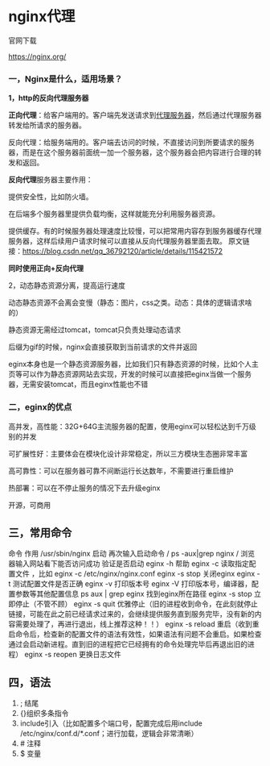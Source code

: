# nginx代理

官网下载

https://nginx.org/

### 一，Nginx是什么，适用场景？

**1，http的反向代理服务器**

**正向代理**：给客户端用的。客户端先发送请求到[代理服务器](https://so.csdn.net/so/search?q=代理服务器&spm=1001.2101.3001.7020)，然后通过代理服务器转发给所请求的服务器。

反向代理：给服务端用的。客户端去访问的时候，不直接访问到所要请求的服务器，而是在这个服务器前面统一加一个服务器，这个服务器会把内容进行合理的转发和返回。

**反向代理**服务器主要作用：

提供安全性，比如防火墙。

在后端多个服务器里提供负载均衡，这样就能充分利用服务器资源。

提供缓存。有的时候服务器处理速度比较慢，可以把常用内容存到服务器缓存代理服务器，这样后续用户请求时候可以直接从反向代理服务器里面去取。
原文链接：https://blog.csdn.net/qq_36792120/article/details/115421572

**同时使用正向+反向代理**

2，动态静态资源分离，提高运行速度

动态静态资源不会离会变慢（静态：图片，css之类。动态：具体的逻辑请求啥的）

静态资源无需经过tomcat，tomcat只负责处理动态请求

后缀为gif的时候，nginx会直接获取到当前请求的文件并返回

eginx本身也是一个静态资源服务器，比如我们只有静态资源的时候，比如个人主页等可以作为静态资源网站去实现，开发的时候可以直接把eginx当做一个服务器，无需安装tomcat，而且eginx性能也不错


### 二，eginx的优点

高并发，高性能：32G+64G主流服务器的配置，使用eginx可以轻松达到千万级别的并发

可扩展性好：主要体会在模块化设计非常稳定，所以三方模块生态圈非常丰富

高可靠性：可以在服务器可靠不间断运行长达数年，不需要进行重启维护

热部署：可以在不停止服务的情况下去升级eginx

开源，可商用

## 三，常用命令

命令	作用
/usr/sbin/nginx	启动
再次输入启动命令 / ps -aux|grep nginx / 浏览器输入网站看下能否访问成功	验证是否启动
eginx -h	帮助
eginx -c	读取指定配置文件 ，比如 eginx -c /etc/nginx/nginx.conf
eginx -s stop	关闭eginx
eginx -t	测试配置文件是否正确
eginx -v	打印版本号
eginx -V	打印版本号，编译器，配置参数等其他配置信息
ps aux | grep eginx	找到eginx所在路径
eginx -s stop	立即停止（不管不顾）
eginx -s quit	优雅停止（旧的进程收到命令，在此刻就停止链接，可能在此之前已经请求过来的，会继续提供服务直到服务完毕，没有新的内容需要处理了，再进行退出，线上推荐这种！！）
eginx -s reload	重启（收到重启命令后，检查新的配置文件的语法有效性，如果语法有问题不会重启。如果检查通过会启动新进程。直到旧的进程把它已经拥有的命令处理完毕后再退出旧的进程）
eginx -s reopen	更换日志文件

## 四，语法

1. ; 结尾
2. {}组织多条指令
3. include引入（比如配置多个端口号，配置完成后用include /etc/nginx/conf.d/*.conf；进行加载，逻辑会非常清晰）
4. \# 注释
5. $ 变量



